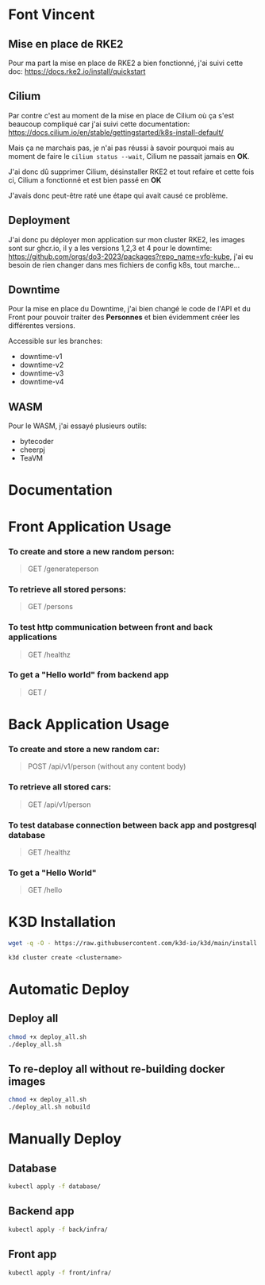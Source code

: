 # Font Vincent
## Mise en place de RKE2
Pour ma part la mise en place de RKE2 a bien fonctionné, j'ai suivi cette doc: https://docs.rke2.io/install/quickstart

## Cilium
Par contre c'est au moment de la mise en place de Cilium où ça s'est beaucoup compliqué car j'ai suivi cette documentation: https://docs.cilium.io/en/stable/gettingstarted/k8s-install-default/

Mais ça ne marchais pas, je n'ai pas réussi à savoir pourquoi mais au moment de faire le `cilium status --wait`, Cilium ne passait jamais en **OK**.

J'ai donc dû supprimer Cilium, désinstaller RKE2 et tout refaire et cette fois ci, Cilium a fonctionné et est bien passé en **OK**

J'avais donc peut-être raté une étape qui avait causé ce problème.

## Deployment
J'ai donc pu déployer mon application sur mon cluster RKE2, les images sont sur ghcr.io, il y a les versions 1,2,3 et 4 pour le downtime: https://github.com/orgs/do3-2023/packages?repo_name=vfo-kube, j'ai eu besoin de rien changer dans mes fichiers de config k8s, tout marche...

## Downtime
Pour la mise en place du Downtime, j'ai bien changé le code de l'API et du Front pour pouvoir traiter des **Personnes** et bien évidemment créer les différentes versions.

Accessible sur les branches:
- downtime-v1
- downtime-v2
- downtime-v3
- downtime-v4

## WASM
Pour le WASM, j'ai essayé plusieurs outils:
- bytecoder
- cheerpj
- TeaVM

# Documentation
# Front Application Usage

### To create and store a new random person:
> GET /generateperson

### To retrieve all stored persons:
> GET /persons

### To test http communication between front and back applications
> GET /healthz

### To get a "Hello world" from backend app
> GET /

# Back Application Usage

### To create and store a new random car:
> POST /api/v1/person  (without any content body)

### To retrieve all stored cars:
> GET /api/v1/person

### To test database connection between back app and postgresql database
> GET /healthz

### To get a "Hello World"
> GET /hello

# K3D Installation
```bash
wget -q -O - https://raw.githubusercontent.com/k3d-io/k3d/main/install.sh | bash
```
```bash
k3d cluster create <clustername>
```

# Automatic Deploy
## Deploy all
```bash
chmod +x deploy_all.sh
./deploy_all.sh
```

## To re-deploy all without re-building docker images
```bash
chmod +x deploy_all.sh
./deploy_all.sh nobuild
```

# Manually Deploy
## Database
```bash
kubectl apply -f database/
```

## Backend app
```bash
kubectl apply -f back/infra/
```

## Front app
```bash
kubectl apply -f front/infra/
```